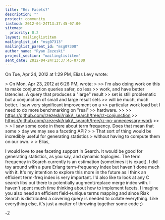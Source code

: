 ```yaml
---
title: "Re: Facets?"
description: ""
project: community
lastmod: 2012-04-24T13:37:45-07:00
sitemap:
  priority: 0.2
layout: mailinglistitem
mailinglist_id: "msg07313"
mailinglist_parent_id: "msg07308"
author_name: "Ryan Zezeski"
project_section: "mailinglistitem"
sent_date: 2012-04-24T13:37:45-07:00
---
```



On Tue, Apr 24, 2012 at 1:29 PM, Elias Levy wrote:

&gt; On Mon, Apr 23, 2012 at 6:26 PM, wrote:
&gt;
&gt;&gt; I'm also doing work on this to make conjunction queries safer, do less
&gt;&gt; work, and have better latencies. A query that produces a "large" result
&gt;&gt; set is still problematic but a conjunction of small and large result sets
&gt;&gt; will be much, much better. I saw very significant improvement on a
&gt;&gt; particular work load but I need to do more benchmarking on "real"
&gt;&gt; hardware.
&gt;&gt;
&gt;&gt; https://github.com/rzezeski/riak\\_search/tree/rz-conjunction
&gt;&gt; https://github.com/rzezeski/riak\\_search/tree/rz-no-unnecessary-work
&gt;&gt;
&gt;
&gt; I saw some code in there about term frequency. Does that mean that some
&gt; day we may see a faceting API?
&gt;
&gt; That sort of thing would be incredibly useful for generating statistics
&gt; without having to compute them on our own.
&gt;
&gt;
Elias,

I would love to see faceting support in Search. It would be good for
generating statistics, as you say, and dynamic toplogies. The term
frequency in Search currently is an estimation (sometimes it is exact). I
did toy around with a pure Erlang term-frequency index but haven't done
much with it. It's my intention to explore this more in the future as I
think an efficient term-freq index is very important. I'd also like to
look at any C search libs out there to potentially augment/replace merge
index with. I haven't spent much time thinking about how to implement
facets. I imagine you also need an efficient field-&gt;unique terms mapping
and since Riak Search is distributed a covering query is needed to collate
everything. Like everything else, it's just a matter of throwing together
some code ;)

-Z
